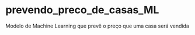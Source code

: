 # prevendo_preco_de_casas_ML
Modelo de Machine Learning que prevê o preço que uma casa será vendida
